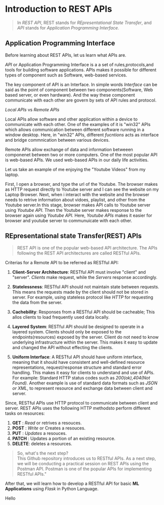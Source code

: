 # **Introduction to REST APIs**

>In *REST API*, REST stands for *REpresentational State Transfer*, and *API* stands for *Application Programming Interface.*

## Application Programming Interface

Before learning about REST APIs, let us learn what APIs are.

*API* or Application Programming Interface is a a set of rules,protocols,and tools for building software applications. APIs makes it possible for different types of component such as Software, web-based services. 

The key component of API is an Interface. In simple words *Interface* can be said as the point of component between two components(Software, Web based server, or even hardware). And the way these component communicate with each other are govern by sets of API rules and protocol. 


*Local APIs* vs *Remote APIs*

Local APIs allow software and other application within a device to communicate with each other. One of the examples of it is "win32" APIs which allows communication between different software running in a window desktop. Here, in "win32" APIs, different *fucntions* acts as interface and bridge commnication between various devices. 

Remote APIs allow exchange of data and information betweeen componenet between two or more computers. One of the most popular API is web-based APIs. We used web-based APIs in our daily life activities. 

Let us take an example of me enjoying the "Youtube Videos" from my laptop. 

First, I open a browser, and type the url of the Youtube. The browser makes as HTTP request directly to Youtube server and I can see the website on my Laptop Browser.  Next, when i interact with the website and the browser needs to retrive information about vidoes, playlist, and other from the Youtube server.In this stage, browser makes API calls to Youtube server using *Youtube API.* Then the Youtube server makes response to the browser again using *Youtube API.* Here, *Youtube APIs* makes it easier for browser and youtube server to communuicate with each other. 


## REpresentational state Transfer(REST) APIs 

> REST API is one of the popular web-based API architecture. The APIs following the REST API architectures are  called RESTful APIs. 

Criterias for a Remote API to be referred as RESTful API:

1. **Client-Server Architecture**:  RESTful API must involve "client" and "server". *Clients* make request, while the *Servers* response accordingly. 

2. **Statelessness**: RESTful API should not maintain state between requests.  This means the requests made by the client should not be stored in server. For example, using stateless protocol like *HTTP* for requesting the data from the server. 

3. **Cachebility**: Responses from a RESTful API should be cacheable; This allos clients to load frequently used data locally.

4. **Layered System**: RESTful API should be designed to operate in a layered system. Clients should only be exposed to the endpoints(resources) exposed by the server. Client do not need to know underlying infrastructure within the server. This makes it  easy to update and changed the API without effecting the clients. 

5. **Uniform Interface**: A RESTful API should have uniform interface, meaning that it should have consistent and well-defined resource representations, request/response structure amd standard error handling. This makes it easy for clients to understand and use of APIs. For example: Standard HTTP status codes such as *200(ok),404(Not Found).*  Another example is use of standard data formats such as *JSON or XML*, to represent resource and exchange data between client and server. 

 
 Since, RESTful APIs use HTTP protocol to communicate between client and server. REST APIs uses the following HTTP methodsto perform different tasks on resources: 

 1. **GET** : *Read* or retrives a resouces.
 2. **POST** : *Write* or Creates a resouces.
 3. **PUT** : *Updates* a resouces.
 4. **PATCH** : Updates a portion of an existing resource.
 5. **DELETE**: deletes a resources. 




> So, what's the next step? <br>
This Github repository introduces us to RESTful APIs. As a next step, we will be conducting a practical session on REST APIs using the Postman API. Postman is one of the popular APIs for implementing RESTful APIs."

After that, we will learn how to develop a RESTful API for basic **ML Applications** using *Flask* in Python Language.

Hello